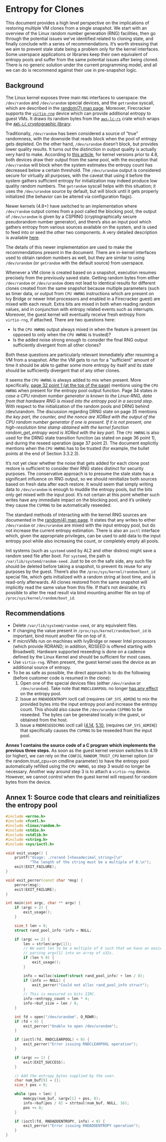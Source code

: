 # Entropy for Clones

This document provides a high level perspective on the implications of restoring
multiple VM clones from a single snapshot. We start with an overview of the
Linux random number generation (RNG) facilities, then go through the potential
issues we’ve identified related to cloning state, and finally conclude with a
series of recommendations. It’s worth stressing that we aim to prevent stale
state being a problem only for the kernel interfaces. Some userspace
applications or libraries keep their own equivalent of entropy pools and suffer
from the same potential issues after being cloned. There is no generic solution
under the current programming model, and all we can do is recommend against
their use in pre-snapshot logic.

## Background

The Linux kernel exposes three main `RNG` interfaces to userspace: the
`/dev/random` and `/dev/urandom` special devices, and the `getrandom` syscall,
which are described in the [random(7) man page][1]. Moreover, Firecracker
supports the [`virtio-rng`](../entropy.md) device which can provide additional
entropy to guest VMs. It draws its random bytes from the [`aws-lc-rs`][8] crate
which wraps the [`AWS-LC` cryptographic library][9].

Traditionally, `/dev/random` has been considered a source of “true” randomness,
with the downside that reads block when the pool of entropy gets depleted. On
the other hand, `/dev/urandom` doesn’t block, but provides lower quality
results. It turns out the distinction in output quality is actually very hard to
make. According to [this article][2], for kernel versions prior to 4.8, both
devices draw their output from the same pool, with the exception that
`/dev/random` will block when the system estimates the entropy count has
decreased below a certain threshold. The `/dev/urandom` output is considered
secure for virtually all purposes, with the caveat that using it before the
system gathers sufficient entropy for initialization may indeed produce low
quality random numbers. The `getrandom` syscall helps with this situation; it
uses the `/dev/urandom` source by default, but will block until it gets properly
initialized (the behavior can be altered via configuration flags).

Newer kernels (4.8+) have switched to an implementation where `/dev/random`
output comes from a pool called the blocking pool, the output of `/dev/urandom`
is given by a CSPRNG (cryptographically secure pseudorandom number generator),
and there’s also an input pool which gathers entropy from various sources
available on the system, and is used to feed into or seed the other two
components. A very detailed description is available [here][3].

The details of this newer implementation are used to make the recommendations
present in the document. There are in-kernel interfaces used to obtain random
numbers as well, but they are similar to using `/dev/urandom` (or `getrandom`
with the default source) from userspace.

Whenever a VM clone is created based on a snapshot, execution resumes precisely
from the previously saved state. Getting random bytes from either `/dev/random`
or `/dev/urandom` does not lead to identical results for different clones
created from the same snapshot because multiple parameters (such as timer data,
or output from `CPU HWRNG` instructions which are present on Ivy Bridge or newer
Intel processors and enabled in a Firecracker guest) are mixed with each result.
Extra bits are mixed in both when reading random values, and in conjunction with
entropy related events such as interrupts. Moreover, the guest kernel will
eventually receive fresh entropy from `virtio-rng`, if attached. There are two
questions here:

- Is the `CPU HWRNG` output always mixed in when the feature is present (as
  opposed to only when the `CPU HWRNG` is trusted)?
- Is the added noise strong enough to consider the final RNG output sufficiently
  divergent from all other clones?

Both these questions are particularly relevant immediately after resuming a VM
from a snapshot. After the VM gets to run for a "sufficient" amount of time it
should be able to gather some more entropy by itself and its state should be
sufficiently divergent that of any other clones.

It seems the `CPU HWRNG` is always added to mix when present. More specifically,
[page 32 point 1 (at the top of the page)][3] mentions using the `CPU HWRNG`
when present for the entropy pool output function. Page 34 states *in case a CPU
random number generator is known to the Linux-RNG, data from that hardware RNG
is mixed into the entropy pool in a second step*. With respect to the
initialization of the random pools and DRNG behind /dev/urandom. The discussion
regarding DRNG state on page 35 mentions *the key part, the counter, and the
nonce are XORed with the output of the CPU random number generator if one is
present. If it is not present, one high-resolution time stamp obtained with the
kernel function random_get_entropy word is XORed with the key part*. The
`CPU HWRNG` is also used for the DRNG state transition function (as stated on
page 36 point 1), and during the reseed operation (page 37 point 2). The
document explicitly mentions when the `CPU HWRNG` has to be trusted (for
example, the bullet points at the end of Section 3.3.2.3).

It’s not yet clear whether the noise that gets added for each clone post restore
is sufficient to consider their RNG states distinct for security purposes. The
conservative approach is to presume the stale state has a significant influence
on RNG output, so we should reinitialize both sources based on fresh data after
each restore. It would seem that simply writing data to `/dev/urandom` is enough
to muddle the entropy pools, but the bits only get mixed with the input pool.
It’s not certain at this point whether such writes have any immediate impact on
the blocking pool, and it’s unlikely they cause the `CSPRNG` to be automatically
reseeded.

The standard methods of interacting with the kernel RNG sources are documented
in the [random(4) man page][4]. It states that any writes to either
`/dev/random` or `/dev/urandom` are mixed with the input entropy pool, but do
not increase the current entropy estimation. There is also an `ioctl` interface
which, given the appropriate privileges, can be used to add data to the input
entropy pool while also increasing the count, or completely empty all pools.

Init systems (such as `systemd` used by AL2 and other distros) might save a
random seed file after boot. For `systemd`, the path is
`/var/lib/systemd/random-seed`. Just to be on the safe side, any such file
should be deleted before taking a snapshot, to prevent its reuse for any
purposes by the guest. There’s also the `/proc/sys/kernel/random/boot_id`
special file, which gets initialized with a random string at boot time, and is
read-only afterwards. All clones restored from the same snapshot will implicitly
read the same value from this file. If that’s not desirable, it’s possible to
alter the read result via bind mounting another file on top of
`/proc/sys/kernel/random/boot_id`.

## Recommendations

- Delete `/var/lib/systemd/random-seed`, or any equivalent files.
- If changing the value present in `/proc/sys/kernel/random/boot_id` is
  important, bind mount another file on top of it.
- If microVMs run on machines with IvyBridge or newer Intel processors (which
  provide RDRAND; in addition, RDSEED is offered starting with Broadwell).
  Hardware supported reseeding is done on a cadence defined by the Linux Kernel
  and should be sufficient for most cases.
- Use `virtio-rng`. When present, the guest kernel uses the device as an
  additional source of entropy.
- To be as safe as possible, the direct approach is to do the following (before
  customer code is resumed in the clone):
  1. Open one of the special devices files (either `/dev/random` or
     `/dev/urandom`). Take note that `RNDCLEARPOOL` no longer
     [has any effect][7] on the entropy pool.
  1. Issue an `RNDADDENTROPY` ioctl call (requires `CAP_SYS_ADMIN`) to mix the
     provided bytes into the input entropy pool and increase the entropy count.
     This should also cause the `/dev/urandom` `CSPRNG` to be reseeded. The
     bytes can be generated locally in the guest, or obtained from the host.
  1. Issue a `RNDRESEEDCRNG` ioctl call ([4.14][5], [5.10][6], (requires
     `CAP_SYS_ADMIN`)) that specifically causes the `CSPRNG` to be reseeded from
     the input pool.

**Annex 1 contains the source code of a C program which implements the previous
three steps.** As soon as the guest kernel version switches to 4.19 (or higher),
we can rely on the `CONFIG_RANDOM_TRUST_CPU` kernel option (or the
random.trust_cpu=on cmdline parameter) to have the entropy pool automatically
refilled using the `CPU HWRNG`, so step 3 would no longer be necessary. Another
way around step 3 is to attach a `virtio-rng` device. However, we cannot control
when the guest kernel will request for random bytes from the device.

## Annex 1: Source code that clears and reinitializes the entropy pool

```cpp
#include <errno.h>
#include <fcntl.h>
#include <linux/random.h>
#include <stdio.h>
#include <stdlib.h>
#include <string.h>
#include <sys/ioctl.h>

void exit_usage() {
    printf("Usage: ./rerand [<hexadecimal_string>]\n"
           "The length of the string must be a multiple of 8.\n");
    exit(EXIT_FAILURE);
}

void exit_perror(const char *msg) {
    perror(msg);
    exit(EXIT_FAILURE);
}

int main(int argc, char ** argv) {
    if (argc > 2) {
        exit_usage();
    }

    size_t len = 0;
    struct rand_pool_info *info = NULL;

    if (argc == 2) {
        len = strlen(argv[1]);
        // We want len to be a multiple of 8 such that we have an easier time
        // parsing argv[1] into an array of u32s.
        if (len % 8) {
            exit_usage();
        }

        info = malloc(sizeof(struct rand_pool_info) + len / 8);
        if (info == NULL) {
            exit_perror("Could not alloc rand_pool_info struct");
        }
        // This is measured in bits IIRC.
        info->entropy_count = len * 4;
        info->buf_size = len / 8;
    }

    int fd = open("/dev/urandom", O_RDWR);
    if (fd < 0) {
        exit_perror("Unable to open /dev/urandom");
    }

    if (ioctl(fd, RNDCLEARPOOL) < 0) {
        exit_perror("Error issuing RNDCLEARPOOL operation");
    }

    if (argc == 1) {
        exit(EXIT_SUCCESS);
    }

    // Add the entropy bytes supplied by the user.
    char num_buf[9] = {};
    size_t pos = 0;

    while (pos < len) {
        memcpy(num_buf, &argv[1] + pos, 8);
        info->buf[pos / 8] = strtoul(num_buf, NULL, 16);
        pos += 8;
    }

    if (ioctl(fd, RNDADDENTROPY, info) < 0) {
        exit_perror("Error issuing RNDADDENTROPY operation");
    }
}
```

[1]: http://man7.org/linux/man-pages/man7/random.7.html "Lala"
[2]: https://www.2uo.de/myths-about-urandom
[3]: https://www.bsi.bund.de/SharedDocs/Downloads/EN/BSI/Publications/Studies/LinuxRNG/LinuxRNG_EN.pdf
[4]: http://man7.org/linux/man-pages/man4/random.4.html
[5]: https://elixir.bootlin.com/linux/v4.14.295/source/drivers/char/random.c#L1355
[6]: https://elixir.bootlin.com/linux/v5.10.147/source/drivers/char/random.c#L1360
[7]: https://elixir.bootlin.com/linux/v4.14.295/source/drivers/char/random.c#L1351
[8]: https://docs.rs/aws-lc-rs/latest/aws_lc_rs/index.html
[9]: https://github.com/aws/aws-lc
